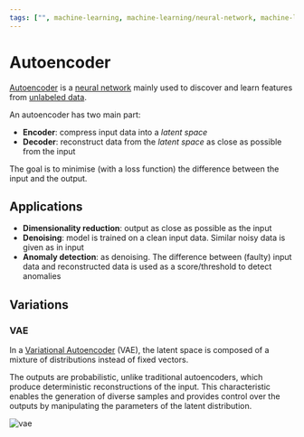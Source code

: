 ```yaml
---
tags: ["", machine-learning, machine-learning/neural-network, machine-learning/unsupervised-lear]
---
```


# Autoencoder 

[Autoencoder](https://en.wikipedia.org/wiki/Autoencoder) is a [neural network](/engineering/machine-learning/neural-network/neural-network.md) mainly used to discover and learn features from [unlabeled data](/engineering/machine-learning/learning-paradigms/unsupervised-learning.md).

An autoencoder has two main part:
- **Encoder**: compress input data into a *latent space* 
- **Decoder**: reconstruct data from the *latent space* as close as possible from the input

The goal is to minimise (with a loss function) the difference between the input and the output.

## Applications

- **Dimensionality reduction**: output as close as possible​ as the input
- **Denoising**: model is trained on a clean input data. Similar noisy data is given as in input
- **Anomaly detection**: as denoising. The difference between (faulty) input data and reconstructed data is used as a score/threshold to detect anomalies

## Variations

### VAE

In a [Variational Autoencoder](https://en.wikipedia.org/wiki/Variational_autoencoder) (VAE), the latent space is composed of a mixture of distributions instead of fixed vectors.

The outputs are probabilistic, unlike traditional autoencoders, which produce deterministic reconstructions of the input. This characteristic enables the generation of diverse samples and provides control over the outputs by manipulating the parameters of the latent distribution.

![vae](/engineering/machine-learning/assets/vae.png)
